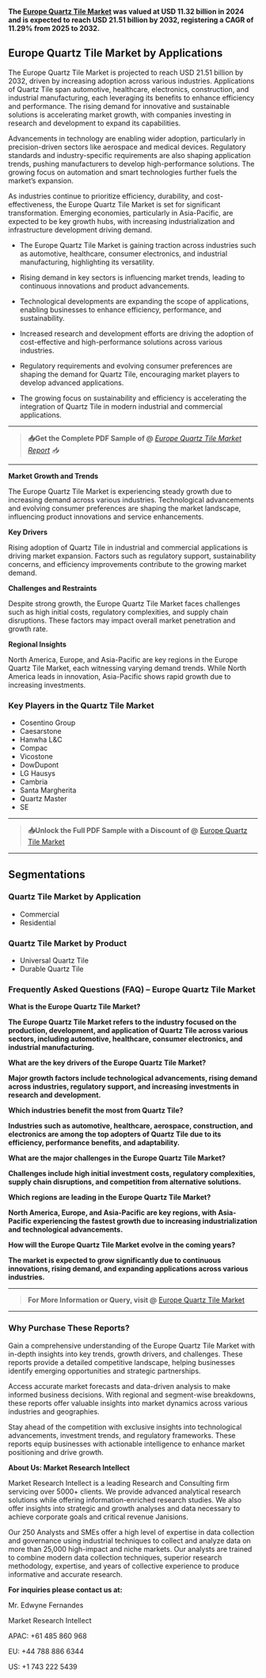 <p><strong>The <a href="https://www.marketresearchintellect.com/download-sample/?rid=537453&amp;utm_source=Pulse-April-Europe&amp;utm_medium=852">Europe Quartz Tile Market</a> was valued at USD 11.32 billion in 2024 and is expected to reach USD 21.51 billion by 2032, registering a CAGR of 11.29% from 2025 to 2032.</strong></p><h2>Europe Quartz Tile Market by Applications&nbsp;</h2><p><p>The Europe Quartz Tile Market is projected to reach USD 21.51 billion by 2032, driven by increasing adoption across various industries. Applications of Quartz Tile span automotive, healthcare, electronics, construction, and industrial manufacturing, each leveraging its benefits to enhance efficiency and performance. The rising demand for innovative and sustainable solutions is accelerating market growth, with companies investing in research and development to expand its capabilities.</p><p>Advancements in technology are enabling wider adoption, particularly in precision-driven sectors like aerospace and medical devices. Regulatory standards and industry-specific requirements are also shaping application trends, pushing manufacturers to develop high-performance solutions. The growing focus on automation and smart technologies further fuels the market&rsquo;s expansion.</p><p>As industries continue to prioritize efficiency, durability, and cost-effectiveness, the Europe Quartz Tile Market is set for significant transformation. Emerging economies, particularly in Asia-Pacific, are expected to be key growth hubs, with increasing industrialization and infrastructure development driving demand.</p></p><ul><li><p>The Europe Quartz Tile Market is gaining traction across industries such as automotive, healthcare, consumer electronics, and industrial manufacturing, highlighting its versatility.</p></li><li><p>Rising demand in key sectors is influencing market trends, leading to continuous innovations and product advancements.</p></li><li><p>Technological developments are expanding the scope of applications, enabling businesses to enhance efficiency, performance, and sustainability.</p></li><li><p>Increased research and development efforts are driving the adoption of cost-effective and high-performance solutions across various industries.</p></li><li><p>Regulatory requirements and evolving consumer preferences are shaping the demand for Quartz Tile, encouraging market players to develop advanced applications.</p></li><li><p>The growing focus on sustainability and efficiency is accelerating the integration of Quartz Tile in modern industrial and commercial applications.</p></li></ul><hr /><blockquote><p><strong><span class="font-[700]">📥Get the Complete PDF Sample of @ </span></strong><em><span class="font-[700]"><a href="https://www.marketresearchintellect.com/download-sample/?rid=537453&amp;utm_source=Pulse-April-Europe&amp;utm_medium=852" target="_blank" data-tracking-control-name="article-ssr-frontend-pulse_little-text-block" data-tracking-will-navigate="" data-test-link="">Europe Quartz Tile Market Report</a>&nbsp;📥</span></em></p></blockquote><hr /><p class="" data-start="77" data-end="360"><strong data-start="77" data-end="105">Market Growth and Trends</strong></p><p class="" data-start="77" data-end="360">The Europe Quartz Tile Market is experiencing steady growth due to increasing demand across various industries. Technological advancements and evolving consumer preferences are shaping the market landscape, influencing product innovations and service enhancements.</p><p class="" data-start="362" data-end="606"><strong data-start="362" data-end="377">Key Drivers</strong></p><p class="" data-start="362" data-end="606">Rising adoption of Quartz Tile in industrial and commercial applications is driving market expansion. Factors such as regulatory support, sustainability concerns, and efficiency improvements contribute to the growing market demand.</p><p class="" data-start="608" data-end="849"><strong data-start="608" data-end="637">Challenges and Restraints</strong></p><p class="" data-start="608" data-end="849">Despite strong growth, the Europe Quartz Tile Market faces challenges such as high initial costs, regulatory complexities, and supply chain disruptions. These factors may impact overall market penetration and growth rate.</p><p class="" data-start="851" data-end="1095"><strong data-start="851" data-end="872">Regional Insights</strong></p><p class="" data-start="851" data-end="1095">North America, Europe, and Asia-Pacific are key regions in the Europe Quartz Tile Market, each witnessing varying demand trends. While North America leads in innovation, Asia-Pacific shows rapid growth due to increasing investments.</p><p><h3>Key Players in the Quartz Tile Market </h3><ul><li>Cosentino Group</li><li>Caesarstone</li><li>Hanwha L&C</li><li>Compac</li><li>Vicostone</li><li>DowDupont</li><li>LG Hausys</li><li>Cambria</li><li>Santa Margherita</li><li>Quartz Master</li><li>SE</li></ul></p><hr /><blockquote><p><strong>📥Unlock the Full PDF Sample with a Discount of @</strong> <a href="https://www.marketresearchintellect.com/ask-for-discount/?rid=537453&amp;utm_source=Pulse-April-Europe&amp;utm_medium=852">Europe Quartz Tile Market</a></p></blockquote><hr /><p><h2>Segmentations</h2><h3>Quartz Tile Market by Application</h3><ul><li>Commercial</li><li>Residential</li></ul><h3>Quartz Tile Market by Product</h3><ul><li>Universal Quartz Tile</li><li>Durable Quartz Tile</li></ul></p><h3><strong>Frequently Asked Questions (FAQ) &ndash; Europe Quartz Tile Market</strong></h3><p><strong>What is the Europe Quartz Tile Market?</strong></p><p><strong>The Europe Quartz Tile Market refers to the industry focused on the production, development, and application of Quartz Tile across various sectors, including automotive, healthcare, consumer electronics, and industrial manufacturing.</strong></p><p><strong>What are the key drivers of the Europe Quartz Tile Market?</strong></p><p><strong>Major growth factors include technological advancements, rising demand across industries, regulatory support, and increasing investments in research and development.</strong></p><p><strong>Which industries benefit the most from Quartz Tile?</strong></p><p><strong>Industries such as automotive, healthcare, aerospace, construction, and electronics are among the top adopters of Quartz Tile due to its efficiency, performance benefits, and adaptability.</strong></p><p><strong>What are the major challenges in the Europe Quartz Tile Market?</strong></p><p><strong>Challenges include high initial investment costs, regulatory complexities, supply chain disruptions, and competition from alternative solutions.</strong></p><p><strong>Which regions are leading in the Europe Quartz Tile Market?</strong></p><p><strong>North America, Europe, and Asia-Pacific are key regions, with Asia-Pacific experiencing the fastest growth due to increasing industrialization and technological advancements.</strong></p><p><strong>How will the Europe Quartz Tile Market evolve in the coming years?</strong></p><p><strong>The market is expected to grow significantly due to continuous innovations, rising demand, and expanding applications across various industries.</strong></p><hr /><blockquote><p><span class="font-[700]"><strong>For More Information or Query, visit&nbsp;@</strong>&nbsp;</span><span class="font-[700]"><a href="https://www.marketresearchintellect.com/product/quartz-tile-market-size-and-forecast/?utm_source=Linkedin&utm_medium=852" target="_blank" data-tracking-control-name="article-ssr-frontend-pulse_little-text-block" data-tracking-will-navigate="" data-test-link="">Europe Quartz Tile Market</a></span></p></blockquote><hr /><h3><strong data-start="0" data-end="31">Why Purchase These Reports?</strong></h3><p class="" data-start="35" data-end="297">Gain a comprehensive understanding of the Europe Quartz Tile Market with in-depth insights into key trends, growth drivers, and challenges. These reports provide a detailed competitive landscape, helping businesses identify emerging opportunities and strategic partnerships.</p><p class="" data-start="299" data-end="540">Access accurate market forecasts and data-driven analysis to make informed business decisions. With regional and segment-wise breakdowns, these reports offer valuable insights into market dynamics across various industries and geographies.</p><p class="" data-start="542" data-end="784">Stay ahead of the competition with exclusive insights into technological advancements, investment trends, and regulatory frameworks. These reports equip businesses with actionable intelligence to enhance market positioning and drive growth.</p><p><strong><span class="font-[700]">About Us: Market Research Intellect</span></strong></p><p><span class="">Market Research Intellect is a leading Research and Consulting firm servicing over 5000+ clients. We provide advanced analytical research solutions while offering information-enriched research studies.&nbsp;</span>We also offer insights into strategic and growth analyses and data necessary to achieve corporate goals and critical revenue Janisions.</p><p><span class="">Our 250 Analysts and SMEs offer a high level of expertise in data collection and governance using industrial techniques to collect and analyze data on more than 25,000 high-impact and niche markets. Our analysts are trained to combine modern data collection techniques, superior research methodology, expertise, and years of collective experience to produce informative and accurate research.</span></p><p><strong>For inquiries please contact us at:</strong></p><p>Mr. Edwyne Fernandes</p><p>Market Research Intellect</p><p>APAC: +61 485 860 968</p><p>EU: +44 788 886 6344</p><p>US: +1 743 222 5439</p>